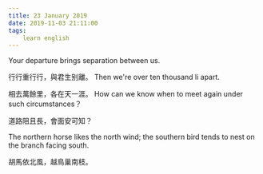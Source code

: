 ```yaml
---
title: 23 January 2019
date: 2019-11-03 21:11:00
tags:
    learn english
---
```

Your departure brings separation between us.

行行重行行，與君生别離。
Then we're over ten thousand li
apart.

相去萬餘里，各在天一涯。
How can we know when to meet again under such
circumstances？  

道路阻且長，會面安可知？

The northern horse likes the north wind; the
southern bird tends to nest on the branch facing south.

胡馬依北風，越鳥巢南枝。

